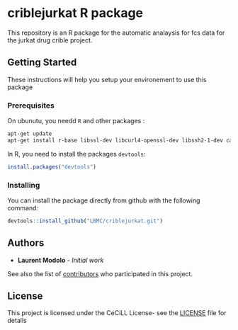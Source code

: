 # criblejurkat R package

This repository is an R package for the automatic analaysis for fcs data for the jurkat drug crible project.

## Getting Started

These instructions will help you setup your environement to use this package
 
### Prerequisites

On ubunutu, you needd `R` and other packages :

```sh
apt-get update
apt-get install r-base libssl-dev libcurl4-openssl-dev libssh2-1-dev ca-certificates
```

In R, you need to install the packages `devtools`:

```R
install.packages("devtools")
```

### Installing

You can install the package directly from github with the following command:

```R
devtools::install_github("LBMC/criblejurkat.git")
```

## Authors

* **Laurent Modolo** - *Initial work*

See also the list of [contributors](https://gitlab.biologie.ens-lyon.fr/pipelines/nextflow/graphs/master) who participated in this project.

## License

This project is licensed under the CeCiLL License- see the [LICENSE](LICENSE) file for details

